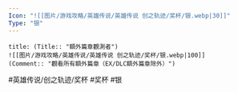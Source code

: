 ```yaml
---
Icon: "![[图片/游戏攻略/英雄传说/英雄传说 创之轨迹/奖杯/银.webp|30]]"
Type: "银"
---
```

```ad-ed-ha-silver
title: (Title:: "額外篇章觀測者")
![[图片/游戏攻略/英雄传说/英雄传说 创之轨迹/奖杯/银.webp|100]]
(Comment:: "觀看所有額外篇章（EX/DLC額外篇章除外）")
```

#英雄传说/创之轨迹/奖杯  #奖杯 #银